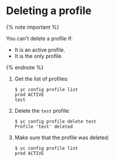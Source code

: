 # Deleting a profile

{% note important %}

You can't delete a profile if:

- It is an active profile.
- It is the only profile.

{% endnote %}

1. Get the list of profiles:

    ```
    $ yc config profile list
    prod ACTIVE
    test
    ```

1. Delete the `test` profile:

    ```
    $ yc config profile delete test
    Profile 'test' deleted
    ```

1. Make sure that the profile was deleted:

    ```
    $ yc config profile list
    prod ACTIVE
    ```

